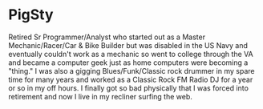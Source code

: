 # PigSty
Retired Sr Programmer/Analyst who started out as a Master Mechanic/Racer/Car & Bike Builder but was disabled in the US Navy and eventually couldn't work as a mechanic so went to college through the VA and became a computer geek just as home computers were becoming a "thing." I was also a gigging Blues/Funk/Classic rock drummer in my spare time for many years and worked as a Classic Rock FM Radio DJ for a year or so in my off hours. I finally got so bad physically that I was forced into retirement and now I live in my recliner surfing the web.
